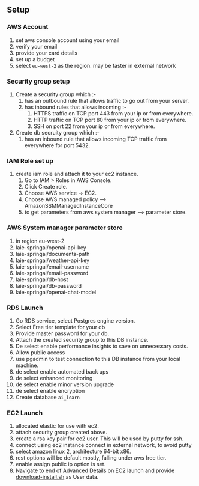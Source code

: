 ## Setup
### AWS Account
1. set aws console account using your email
2. verify your email
3. provide your card details
4. set up a budget
5. select ```eu-west-2``` as the region. may be faster in external network

### Security group setup 
1. Create a security group which :-
    1. has an outbound rule that allows traffic to go out from your server. 
    2. has inbound rules that allows incoming :-
        1. HTTPS traffic on TCP port 443 from your ip or from everywhere.
        2. HTTP traffic on TCP port 80 from your ip or from everywhere.
        3. SSH on port 22 from your ip or from everywhere.
2. Create db secruity group which :-
    1. has an inbound rule that allows incoming TCP traffic from everywhere for port 5432. 

### IAM Role set up
1. create iam role and attach it to your ec2 instance.
    1. Go to IAM > Roles in AWS Console.
    2. Click Create role.
    3. Choose AWS service → EC2.
    4. Choose AWS managed policy --> AmazonSSMManagedInstanceCore
    5. to get parameters from aws system manager --> parameter store.

### AWS System manager parameter store
1. in region eu-west-2
2. laie-springai/openai-api-key
3. laie-springai/documents-path
4. laie-springai/weather-api-key
5. laie-springai/email-username
6. laie-springai/email-password
7. laie-springai/db-host
8. laie-springai/db-password
9. laie-springai/openai-chat-model

### RDS Launch
1. Go RDS service, select Postgres engine version.
2. Select Free tier template for your db
3. Provide master password for your db.
4. Attach the created security group to this DB instance.
5. De select enable performance insights to save on unnecessary costs.
6. Allow public access
7. use pgadmin to test connection to this DB instance from your local machine.
8. de select enable automated back ups
9. de select enhanced monitoring
10. de select enable minor version upgrade
11. de select enable encryption
12. Create database ```ai_learn```

### EC2 Launch
1. allocated elastic for use with ec2.
2. attach security group created above. 
3. create a rsa key pair for ec2 user. This will be used by putty for ssh.
4. connect using ec2 instance connect in external network, to avoid putty
5. select amazon linux 2, architecture 64-bit x86.
6. rest options will be default mostly, falling under aws free tier.
7. enable assign public ip option is set.
8. Navigate to end of Advanced Details on EC2 launch and provide [download-install.sh](scripts/download-install.sh) as User data.

